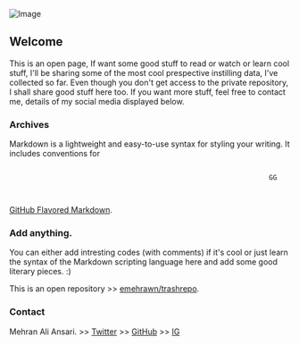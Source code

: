 ![Image](https://utopiaeducators.com/content/images/2020/05/fyodor-dostoyevsky-portrait1.jpg)
## Welcome

This is an open page, If want some good stuff to read or watch or learn cool stuff, I'll be sharing some of the most cool prespective instilling data, I've collected so far.
Even though you don't get access to the private repository, I shall share good stuff here too. If you want more stuff, feel free to contact me, details of my social media displayed below.


### Archives

Markdown is a lightweight and easy-to-use syntax for styling your writing. It includes conventions for

```
                                                                 
                                                                 GG
                                                                 
                                                                 
```
[GitHub Flavored Markdown](https://guides.github.com/features/mastering-markdown/).

### Add anything.

You can either add intresting codes (with comments) if it's cool or just learn the syntax of the Markdown scripting language here and add some good literary pieces. :)

This is an open repository >> [emehrawn/trashrepo](https://github.com/emehrawn/trashrepo). 

### Contact

Mehran Ali Ansari.  >> [Twitter](https://twitter.com/kladenstien9) >> [GitHub](https://github.com/emehrawn) >> [IG](https://instagram.com/alimehrawn)
